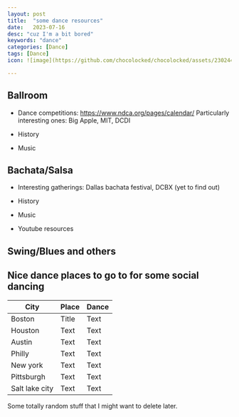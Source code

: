 ```yaml
---
layout: post
title:  "some dance resources"
date:   2023-07-16
desc: "cuz I'm a bit bored"
keywords: "dance"
categories: [Dance]
tags: [Dance]
icon: ![image](https://github.com/chocolocked/chocolocked/assets/23024436/1ca5c878-1ea7-4dcc-9931-c3e2c64ab779)

---
```


## Ballroom

* Dance competitions: https://www.ndca.org/pages/calendar/
  Particularly interesting ones:  Big Apple, MIT, DCDI

* History
* Music
  
  



## Bachata/Salsa 
  

* Interesting gatherings:
  Dallas bachata festival, DCBX (yet to find out)

* History
* Music
* Youtube resources



## Swing/Blues and others 




## Nice dance places to go to for some social dancing

| City        | Place       |   Dance    |
| ----------- | ----------- | ---------- |
| Boston      | Title       | Text       |
| Houston     | Text        |Text        |
| Austin      | Text        |Text        |
| Philly      | Text        |Text        |
| New york    | Text        |Text        |
| Pittsburgh  | Text        |Text        |
| Salt lake city| Text        |Text        |


Some totally random stuff that I might want to delete later.




